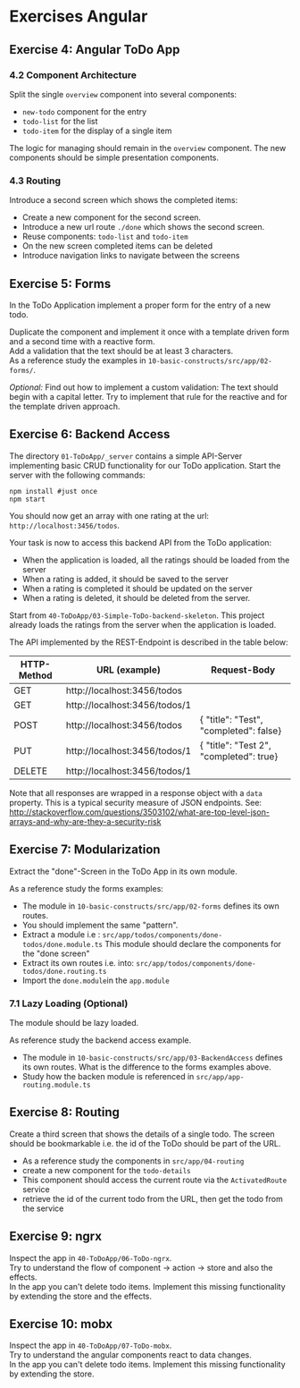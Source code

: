 # Exercises Angular

## Exercise 4: Angular ToDo App

### 4.2 Component Architecture
Split the single `overview` component into several components:

- `new-todo` component for the entry
- `todo-list` for the list
- `todo-item` for the display of a single item

The logic for managing should remain in the `overview` component. The new components should be simple presentation components.

### 4.3 Routing
Introduce a second screen which shows the completed items:

- Create a new component for the second screen.
- Introduce a new url route `./done` which shows the second screen.
- Reuse components: `todo-list` and `todo-item`
- On the new screen completed items can be deleted
- Introduce navigation links to navigate between the screens



## Exercise 5: Forms

In the ToDo Application implement a proper form for the entry of a new todo.

Duplicate the component and implement it once with a template driven form and a second time with a reactive form.  
Add a validation that the text should be at least 3 characters.  
As a reference study the examples in `10-basic-constructs/src/app/02-forms/`.

*Optional:* Find out how to implement a custom validation: The text should begin with a capital letter. Try to implement that rule for the reactive and for the template driven approach.



## Exercise 6: Backend Access

The directory `01-ToDoApp/_server` contains a simple API-Server implementing basic CRUD functionality for our ToDo application.
Start the server with the following commands:

	npm install #just once
	npm start
	
You should now get an array with one rating at the url: `http://localhost:3456/todos`.

Your task is now to access this backend API from the ToDo application:
- When the application is loaded, all the ratings should be loaded from the server
- When a rating is added, it should be saved to the server
- When a rating is completed it should be updated on the server
- When a rating is deleted, it should be deleted from the server.

Start from `40-ToDoApp/03-Simple-ToDo-backend-skeleton`.
This project already loads the ratings from the server when the application is loaded.


The API implemented by the REST-Endpoint is described in the table below:


HTTP-Method   | URL (example) 			      	| Request-Body
------------- | ------------- 			      	|-------------
GET	    	  | http://localhost:3456/todos   	|
GET	    	  | http://localhost:3456/todos/1 	|
POST		  | http://localhost:3456/todos		| { "title": "Test", "completed": false}
PUT		 	  | http://localhost:3456/todos/1	| { "title": "Test 2", "completed": true}
DELETE		  | http://localhost:3456/todos/1	| 

Note that all responses are wrapped in a response object with a `data` property.
This is a typical security measure of JSON endpoints. See: http://stackoverflow.com/questions/3503102/what-are-top-level-json-arrays-and-why-are-they-a-security-risk



## Exercise 7: Modularization

Extract the "done"-Screen in the ToDo App in its own module.  

As a reference study the forms examples:

- The module in `10-basic-constructs/src/app/02-forms` defines its own routes.
- You should implement the same "pattern".
- Extract a module i.e : `src/app/todos/components/done-todos/done.module.ts` This module should declare the components for the "done screen"
- Extract its own routes i.e. into: `src/app/todos/components/done-todos/done.routing.ts`
- Import the `done.module`in the `app.module`



### 7.1 Lazy Loading (Optional) 
The module should be lazy loaded.

As reference study the backend access example.

- The module in `10-basic-constructs/src/app/03-BackendAccess` defines its own routes. What is the difference to the forms examples above.
- Study how the backen module is referenced in `src/app/app-routing.module.ts`



## Exercise 8: Routing

Create a third screen that shows the details of a single todo. The screen should be bookmarkable i.e. the id of the ToDo should be part of the URL.

- As a reference study the components in `src/app/04-routing`
- create a new component for the `todo-details`
- This component should access the current route via the `ActivatedRoute` service
- retrieve the id of the current todo from the URL, then get the todo from the service



## Exercise 9: ngrx

Inspect the app in `40-ToDoApp/06-ToDo-ngrx`.  
Try to understand the flow of component -> action -> store and also the effects.  
In the app you can't delete todo items. Implement this missing functionality by extending the store and the effects.


## Exercise 10: mobx

Inspect the app in `40-ToDoApp/07-ToDo-mobx`.  
Try to understand the angular components react to data changes.  
In the app you can't delete todo items. Implement this missing functionality by extending the store.

